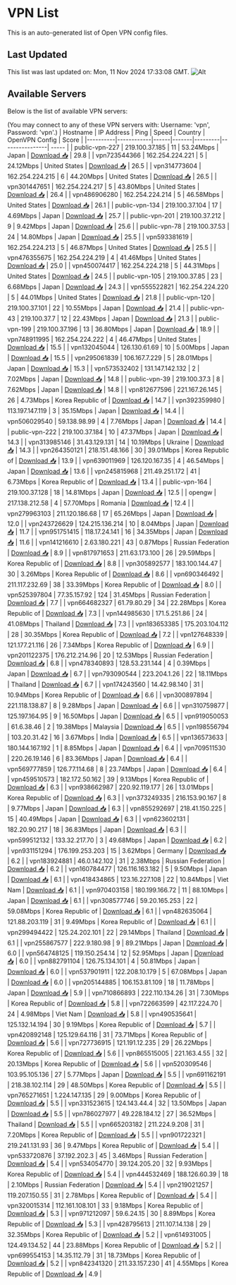 # VPN List

This is an auto-generated list of Open VPN config files.

## Last Updated

This list was last updated on: Mon, 11 Nov 2024 17:33:08 GMT.
![Alt](https://repobeats.axiom.co/api/embed/186b98318ef1479477931607c1ad7d823f12451f.svg "Repobeats analytics image")

## Available Servers

Below is the list of available VPN servers:

(You may connect to any of these VPN servers with: Username: 'vpn', Password: 'vpn'.)
| Hostname | IP Address | Ping | Speed | Country | OpenVPN Config | Score |
|----------|------------|------|-------|---------|----------------| ----- |
| public-vpn-227 | 219.100.37.185 | 11 | 53.24Mbps | Japan | [Download 📥](./configs/server_0_JP.ovpn) | 29.8 |
| vpn723544366 | 162.254.224.221 | 5 | 24.12Mbps | United States | [Download 📥](./configs/server_1_US.ovpn) | 26.5 |
| vpn314773604 | 162.254.224.215 | 6 | 44.20Mbps | United States | [Download 📥](./configs/server_2_US.ovpn) | 26.5 |
| vpn301447651 | 162.254.224.217 | 5 | 43.80Mbps | United States | [Download 📥](./configs/server_3_US.ovpn) | 26.4 |
| vpn486906280 | 162.254.224.214 | 5 | 46.58Mbps | United States | [Download 📥](./configs/server_4_US.ovpn) | 26.1 |
| public-vpn-134 | 219.100.37.104 | 17 | 4.69Mbps | Japan | [Download 📥](./configs/server_5_JP.ovpn) | 25.7 |
| public-vpn-201 | 219.100.37.212 | 9 | 9.42Mbps | Japan | [Download 📥](./configs/server_6_JP.ovpn) | 25.6 |
| public-vpn-78 | 219.100.37.53 | 24 | 14.80Mbps | Japan | [Download 📥](./configs/server_7_JP.ovpn) | 25.5 |
| vpn593381619 | 162.254.224.213 | 5 | 46.87Mbps | United States | [Download 📥](./configs/server_8_US.ovpn) | 25.5 |
| vpn476355675 | 162.254.224.219 | 4 | 41.46Mbps | United States | [Download 📥](./configs/server_9_US.ovpn) | 25.0 |
| vpn450074417 | 162.254.224.218 | 5 | 44.31Mbps | United States | [Download 📥](./configs/server_10_US.ovpn) | 24.5 |
| public-vpn-105 | 219.100.37.85 | 23 | 6.68Mbps | Japan | [Download 📥](./configs/server_11_JP.ovpn) | 24.3 |
| vpn555522821 | 162.254.224.220 | 5 | 44.01Mbps | United States | [Download 📥](./configs/server_12_US.ovpn) | 21.8 |
| public-vpn-120 | 219.100.37.101 | 22 | 10.55Mbps | Japan | [Download 📥](./configs/server_13_JP.ovpn) | 21.4 |
| public-vpn-43 | 219.100.37.7 | 12 | 22.43Mbps | Japan | [Download 📥](./configs/server_14_JP.ovpn) | 21.3 |
| public-vpn-199 | 219.100.37.196 | 13 | 36.80Mbps | Japan | [Download 📥](./configs/server_15_JP.ovpn) | 18.9 |
| vpn748911995 | 162.254.224.222 | 4 | 46.47Mbps | United States | [Download 📥](./configs/server_16_US.ovpn) | 15.5 |
| vpn132045044 | 126.130.61.69 | 10 | 5.00Mbps | Japan | [Download 📥](./configs/server_17_JP.ovpn) | 15.5 |
| vpn295061839 | 106.167.7.229 | 5 | 28.01Mbps | Japan | [Download 📥](./configs/server_18_JP.ovpn) | 15.3 |
| vpn573532402 | 131.147.142.132 | 2 | 7.02Mbps | Japan | [Download 📥](./configs/server_19_JP.ovpn) | 14.8 |
| public-vpn-39 | 219.100.37.3 | 8 | 7.62Mbps | Japan | [Download 📥](./configs/server_20_JP.ovpn) | 14.8 |
| vpn812677596 | 221.167.26.145 | 26 | 4.73Mbps | Korea Republic of | [Download 📥](./configs/server_21_KR.ovpn) | 14.7 |
| vpn392359980 | 113.197.147.119 | 3 | 35.15Mbps | Japan | [Download 📥](./configs/server_22_JP.ovpn) | 14.4 |
| vpn506029540 | 59.138.98.99 | 4 | 7.76Mbps | Japan | [Download 📥](./configs/server_23_JP.ovpn) | 14.4 |
| public-vpn-222 | 219.100.37.184 | 10 | 47.37Mbps | Japan | [Download 📥](./configs/server_24_JP.ovpn) | 14.3 |
| vpn313985146 | 31.43.129.131 | 14 | 10.19Mbps | Ukraine | [Download 📥](./configs/server_25_UA.ovpn) | 14.3 |
| vpn264350121 | 218.151.48.166 | 30 | 39.01Mbps | Korea Republic of | [Download 📥](./configs/server_26_KR.ovpn) | 13.9 |
| vpn639011969 | 126.120.167.35 | 4 | 46.54Mbps | Japan | [Download 📥](./configs/server_27_JP.ovpn) | 13.6 |
| vpn245815968 | 211.49.251.172 | 41 | 6.73Mbps | Korea Republic of | [Download 📥](./configs/server_28_KR.ovpn) | 13.4 |
| public-vpn-164 | 219.100.37.128 | 18 | 14.81Mbps | Japan | [Download 📥](./configs/server_29_JP.ovpn) | 12.5 |
| opengw | 217.138.212.58 | 4 | 57.70Mbps | Romania | [Download 📥](./configs/server_30_RO.ovpn) | 12.4 |
| vpn279963103 | 211.120.186.68 | 17 | 65.26Mbps | Japan | [Download 📥](./configs/server_31_JP.ovpn) | 12.0 |
| vpn243726629 | 124.215.136.214 | 10 | 8.04Mbps | Japan | [Download 📥](./configs/server_32_JP.ovpn) | 11.7 |
| vpn951751415 | 118.17.24.141 | 16 | 34.35Mbps | Japan | [Download 📥](./configs/server_33_JP.ovpn) | 11.6 |
| vpn141216610 | 2.63.180.221 | 43 | 0.87Mbps | Russian Federation | [Download 📥](./configs/server_34_RU.ovpn) | 8.9 |
| vpn817971653 | 211.63.173.100 | 26 | 29.59Mbps | Korea Republic of | [Download 📥](./configs/server_35_KR.ovpn) | 8.8 |
| vpn305892577 | 183.100.144.47 | 30 | 3.26Mbps | Korea Republic of | [Download 📥](./configs/server_36_KR.ovpn) | 8.6 |
| vpn690346492 | 211.117.232.69 | 38 | 33.39Mbps | Korea Republic of | [Download 📥](./configs/server_37_KR.ovpn) | 8.0 |
| vpn525397804 | 77.35.157.92 | 124 | 31.45Mbps | Russian Federation | [Download 📥](./configs/server_38_RU.ovpn) | 7.7 |
| vpn664682327 | 61.79.80.29 | 34 | 22.28Mbps | Korea Republic of | [Download 📥](./configs/server_39_KR.ovpn) | 7.3 |
| vpn144985630 | 171.5.251.86 | 24 | 41.08Mbps | Thailand | [Download 📥](./configs/server_40_TH.ovpn) | 7.3 |
| vpn183653385 | 175.203.104.112 | 28 | 30.35Mbps | Korea Republic of | [Download 📥](./configs/server_41_KR.ovpn) | 7.2 |
| vpn127648339 | 121.177.21.116 | 26 | 7.34Mbps | Korea Republic of | [Download 📥](./configs/server_42_KR.ovpn) | 6.9 |
| vpn201122375 | 176.212.214.96 | 20 | 12.53Mbps | Russian Federation | [Download 📥](./configs/server_43_RU.ovpn) | 6.8 |
| vpn478340893 | 128.53.231.144 | 4 | 0.39Mbps | Japan | [Download 📥](./configs/server_44_JP.ovpn) | 6.7 |
| vpn793090544 | 223.204.1.26 | 22 | 18.11Mbps | Thailand | [Download 📥](./configs/server_45_TH.ovpn) | 6.7 |
| vpn174243560 | 14.42.98.140 | 31 | 10.94Mbps | Korea Republic of | [Download 📥](./configs/server_46_KR.ovpn) | 6.6 |
| vpn300897894 | 221.118.138.87 | 8 | 9.28Mbps | Japan | [Download 📥](./configs/server_47_JP.ovpn) | 6.6 |
| vpn310759877 | 125.197.164.95 | 9 | 16.50Mbps | Japan | [Download 📥](./configs/server_48_JP.ovpn) | 6.5 |
| vpn919050053 | 61.6.38.46 | 2 | 19.38Mbps | Malaysia | [Download 📥](./configs/server_49_MY.ovpn) | 6.5 |
| vpn198556794 | 103.20.31.42 | 16 | 3.67Mbps | India | [Download 📥](./configs/server_50_IN.ovpn) | 6.5 |
| vpn136573633 | 180.144.167.192 | 1 | 8.85Mbps | Japan | [Download 📥](./configs/server_51_JP.ovpn) | 6.4 |
| vpn709511530 | 220.26.19.146 | 6 | 83.36Mbps | Japan | [Download 📥](./configs/server_52_JP.ovpn) | 6.4 |
| vpn569777859 | 126.77.114.68 | 8 | 23.74Mbps | Japan | [Download 📥](./configs/server_53_JP.ovpn) | 6.4 |
| vpn459510573 | 182.172.50.162 | 39 | 9.13Mbps | Korea Republic of | [Download 📥](./configs/server_54_KR.ovpn) | 6.3 |
| vpn938662987 | 220.92.119.177 | 26 | 13.01Mbps | Korea Republic of | [Download 📥](./configs/server_55_KR.ovpn) | 6.3 |
| vpn373249335 | 216.153.90.167 | 8 | 9.77Mbps | Japan | [Download 📥](./configs/server_56_JP.ovpn) | 6.3 |
| vpn855292697 | 218.41.150.225 | 15 | 40.49Mbps | Japan | [Download 📥](./configs/server_57_JP.ovpn) | 6.3 |
| vpn623602131 | 182.20.90.217 | 18 | 36.83Mbps | Japan | [Download 📥](./configs/server_58_JP.ovpn) | 6.3 |
| vpn599512132 | 133.32.217.70 | 3 | 49.68Mbps | Japan | [Download 📥](./configs/server_59_JP.ovpn) | 6.2 |
| vpn931151294 | 176.199.253.203 | 15 | 3.62Mbps | Germany | [Download 📥](./configs/server_60_DE.ovpn) | 6.2 |
| vpn183924881 | 46.0.142.102 | 31 | 2.38Mbps | Russian Federation | [Download 📥](./configs/server_61_RU.ovpn) | 6.2 |
| vpn160784477 | 126.116.163.182 | 5 | 9.50Mbps | Japan | [Download 📥](./configs/server_62_JP.ovpn) | 6.1 |
| vpn418434865 | 123.16.227.108 | 22 | 10.84Mbps | Viet Nam | [Download 📥](./configs/server_63_VN.ovpn) | 6.1 |
| vpn970403158 | 180.199.166.72 | 11 | 88.10Mbps | Japan | [Download 📥](./configs/server_64_JP.ovpn) | 6.1 |
| vpn308577746 | 59.20.165.253 | 22 | 59.08Mbps | Korea Republic of | [Download 📥](./configs/server_65_KR.ovpn) | 6.1 |
| vpn482635064 | 121.88.203.119 | 31 | 9.49Mbps | Korea Republic of | [Download 📥](./configs/server_66_KR.ovpn) | 6.1 |
| vpn299494422 | 125.24.202.101 | 22 | 29.14Mbps | Thailand | [Download 📥](./configs/server_67_TH.ovpn) | 6.1 |
| vpn255867577 | 222.9.180.98 | 9 | 89.21Mbps | Japan | [Download 📥](./configs/server_68_JP.ovpn) | 6.0 |
| vpn564748125 | 119.150.254.14 | 12 | 52.95Mbps | Japan | [Download 📥](./configs/server_69_JP.ovpn) | 6.0 |
| vpn882791104 | 126.75.134.101 | 4 | 50.81Mbps | Japan | [Download 📥](./configs/server_70_JP.ovpn) | 6.0 |
| vpn537901911 | 122.208.10.179 | 5 | 67.08Mbps | Japan | [Download 📥](./configs/server_71_JP.ovpn) | 6.0 |
| vpn205144885 | 106.153.81.109 | 18 | 11.78Mbps | Japan | [Download 📥](./configs/server_72_JP.ovpn) | 5.9 |
| vpn710866893 | 222.110.134.26 | 31 | 7.30Mbps | Korea Republic of | [Download 📥](./configs/server_73_KR.ovpn) | 5.8 |
| vpn722663599 | 42.117.224.70 | 24 | 4.98Mbps | Viet Nam | [Download 📥](./configs/server_74_VN.ovpn) | 5.8 |
| vpn490535641 | 125.132.14.194 | 30 | 9.19Mbps | Korea Republic of | [Download 📥](./configs/server_75_KR.ovpn) | 5.7 |
| vpn420892148 | 125.129.64.116 | 31 | 73.71Mbps | Korea Republic of | [Download 📥](./configs/server_76_KR.ovpn) | 5.6 |
| vpn727736915 | 121.191.12.235 | 29 | 26.22Mbps | Korea Republic of | [Download 📥](./configs/server_77_KR.ovpn) | 5.6 |
| vpn865515005 | 221.163.4.55 | 32 | 20.13Mbps | Korea Republic of | [Download 📥](./configs/server_78_KR.ovpn) | 5.6 |
| vpn520309546 | 103.95.105.136 | 27 | 5.77Mbps | Japan | [Download 📥](./configs/server_79_JP.ovpn) | 5.5 |
| vpn691162191 | 218.38.102.114 | 29 | 48.50Mbps | Korea Republic of | [Download 📥](./configs/server_80_KR.ovpn) | 5.5 |
| vpn765271651 | 1.224.147.135 | 29 | 9.00Mbps | Korea Republic of | [Download 📥](./configs/server_81_KR.ovpn) | 5.5 |
| vpn331523615 | 124.143.44.4 | 32 | 13.50Mbps | Japan | [Download 📥](./configs/server_82_JP.ovpn) | 5.5 |
| vpn786027977 | 49.228.184.12 | 27 | 36.52Mbps | Thailand | [Download 📥](./configs/server_83_TH.ovpn) | 5.5 |
| vpn665203182 | 211.224.9.208 | 31 | 7.20Mbps | Korea Republic of | [Download 📥](./configs/server_84_KR.ovpn) | 5.5 |
| vpn901722321 | 219.241.131.93 | 36 | 9.47Mbps | Korea Republic of | [Download 📥](./configs/server_85_KR.ovpn) | 5.4 |
| vpn533720876 | 37.192.202.3 | 45 | 3.46Mbps | Russian Federation | [Download 📥](./configs/server_86_RU.ovpn) | 5.4 |
| vpn534054770 | 39.124.205.20 | 32 | 9.93Mbps | Korea Republic of | [Download 📥](./configs/server_87_KR.ovpn) | 5.4 |
| vpn444532469 | 188.126.60.39 | 18 | 2.10Mbps | Russian Federation | [Download 📥](./configs/server_88_RU.ovpn) | 5.4 |
| vpn219021257 | 119.207.150.55 | 31 | 2.78Mbps | Korea Republic of | [Download 📥](./configs/server_89_KR.ovpn) | 5.4 |
| vpn320015314 | 112.161.108.101 | 33 | 9.18Mbps | Korea Republic of | [Download 📥](./configs/server_90_KR.ovpn) | 5.3 |
| vpn971212097 | 59.6.24.15 | 30 | 8.89Mbps | Korea Republic of | [Download 📥](./configs/server_91_KR.ovpn) | 5.3 |
| vpn428795613 | 211.107.14.138 | 29 | 32.35Mbps | Korea Republic of | [Download 📥](./configs/server_92_KR.ovpn) | 5.2 |
| vpn614931005 | 124.49.134.52 | 44 | 23.88Mbps | Korea Republic of | [Download 📥](./configs/server_93_KR.ovpn) | 5.2 |
| vpn699554153 | 14.35.112.79 | 31 | 18.73Mbps | Korea Republic of | [Download 📥](./configs/server_94_KR.ovpn) | 5.2 |
| vpn842341320 | 211.33.157.230 | 41 | 4.55Mbps | Korea Republic of | [Download 📥](./configs/server_95_KR.ovpn) | 4.9 |
